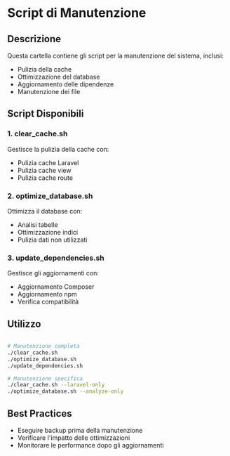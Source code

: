 # Script di Manutenzione

## Descrizione
Questa cartella contiene gli script per la manutenzione del sistema, inclusi:
- Pulizia della cache
- Ottimizzazione del database
- Aggiornamento delle dipendenze
- Manutenzione dei file

## Script Disponibili

### 1. clear_cache.sh
Gestisce la pulizia della cache con:
- Pulizia cache Laravel
- Pulizia cache view
- Pulizia cache route

### 2. optimize_database.sh
Ottimizza il database con:
- Analisi tabelle
- Ottimizzazione indici
- Pulizia dati non utilizzati

### 3. update_dependencies.sh
Gestisce gli aggiornamenti con:
- Aggiornamento Composer
- Aggiornamento npm
- Verifica compatibilità

## Utilizzo

```bash

# Manutenzione completa
./clear_cache.sh
./optimize_database.sh
./update_dependencies.sh

# Manutenzione specifica
./clear_cache.sh --laravel-only
./optimize_database.sh --analyze-only
```

## Best Practices
- Eseguire backup prima della manutenzione
- Verificare l'impatto delle ottimizzazioni
- Monitorare le performance dopo gli aggiornamenti 
